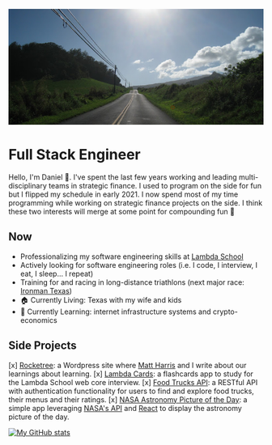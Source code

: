 <p align="center">
  <img src="https://github.com/dgamboa/dgamboa/blob/master/assets/maui_road.jpg" alt="Banner photo for GitHub profile">
</p>

# Full Stack Engineer
Hello, I'm Daniel :wave:. I've spent the last few years working and leading multi-disciplinary teams in strategic finance. I used to program on the side for fun but I flipped my schedule in early 2021. I now spend most of my time programming while working on strategic finance projects on the side. I think these two interests will merge at some point for compounding fun :rocket:

## Now
* Professionalizing my software engineering skills at [Lambda School](https://lambdaschool.com/)
* Actively looking for software engineering roles (i.e. I code, I interview, I eat, I sleep... I repeat)
* Training for and racing in long-distance triathlons (next major race: [Ironman Texas](https://www.ironman.com/im-texas))
* :house: Currently Living: Texas with my wife and kids
* :book: Currently Learning: internet infrastructure systems and crypto-economics

## Side Projects
[x] [Rocketree](https://rocketree.com): a Wordpress site where [Matt Harris](https://www.linkedin.com/in/mgharris34/) and I write about our learnings about learning.
[x] [Lambda Cards](http://lambdacards.com): a flashcards app to study for the Lambda School web core interview.
[x] [Food Trucks API](https://github.com/dgamboa/foodtrucks-backend): a RESTful API with authentication functionality for users to find and explore food trucks, their menus and their ratings.
[x] [NASA Astronomy Picture of the Day](https://nasa-apod-site.netlify.app/): a simple app leveraging [NASA's API](https://api.nasa.gov/) and [React](https://reactjs.org/) to display the astronomy picture of the day.

[![My GitHub stats](https://github-readme-stats.vercel.app/api?username=dgamboa&show_icons=true&count_private=true&theme=blueberry)](https://github.com/anuraghazra/github-readme-stats)

